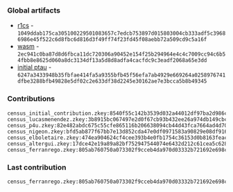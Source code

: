### Global artifacts
- [r1cs](./artifacts/circuit.r1cs) - `1049ddab175ca305100229501083657c7edcb753897d015803004cb333adf5c39686986e45f522c6d8fbc6d816d3f49ff74f23fd45f08aebb72a509cd9c5a16f`
- [wasm](./artifacts/circuit.wasm) - `2ec941c0ba87d8d6fbca11dc720306a90452e154f25b294964e4c4c7009cc94c6b54fbb8e8625d060a8dc3134df13a5d8d8adfa4cacfdc9c3eadf2068a65e3dd`
- [initial ptau](./artifacts/initial.ptau) - `6247a3433948b35fbfae414fa5a9355bfb45f56efa7ab4929e669264a0258976741dfbe3288bfb49828e5df02c2e633df38d2245e30162ae7e3bcca5b8b49345`

### Contributions
```
census_initial_contribution.zkey:8540f55c142b3539d032a44012df97ba2d986c8fe67daa1cb47410cd1374224d95540c7cefd8f58d32d987e97935ab29a9a9dc57b800fabe4865106438f15d49
census_lucasmenendez.zkey:3b8915bc067497e2d0f67cb93b432ee26a974db149cbc3f9de9aaeb08cc65d6a3347f681bc515a67b76540c0db394679e86202574591c3ea6d595086c53eada3
census_p4u.zkey:82e482abdc675c55cfe865116b206638094cb44d43fca7664ad4d7097736fd3565edce1e5198568291c0958e4f8646733d490b0c11f0cbdf55158c8cc4b33d0b
census_nigeon.zkey:bfd5ab877f67bb7e13d852cda47e0df0971583a90829e08df9166c24df5af0b5f3dc107ed4b70dbf68d95b8ecbc66d2dee04b12ea307069a6418fe3d0186725b
census_elboletaire.zkey:474ea904624cf4cee393b4e0fb1754c36153d0b8163feac702eec8bac14a6d5e7bbb11c6e533b414e3209a5d3204af3cc0e26e9406d79cd3fd1837ee7816842c
census_altergui.zkey:17dce42e19a89a82bf752947544074e6432d212c61cea5c628a037d4b61982cdd910fe58df7d175d1695b81a64cde517cebbfbc985b3a2be271d2cce4d712a16
census_ferranrego.zkey:805ab760750a073302f9cceb4da970d03332b721692e698c3cb11d5b9e303f674b10f131d7819bda293ab3f295afa3bb18c3ee079a17425d981941a1ffa0652f
```

### Last contribution
```
census_ferranrego.zkey:805ab760750a073302f9cceb4da970d03332b721692e698c3cb11d5b9e303f674b10f131d7819bda293ab3f295afa3bb18c3ee079a17425d981941a1ffa0652f
```
